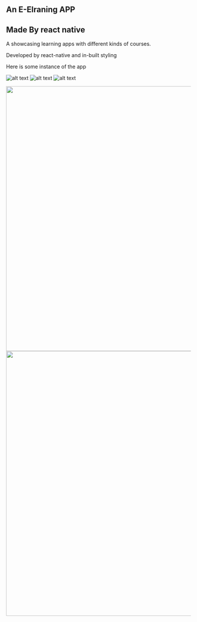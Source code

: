 ## An E-Elraning APP
## Made By react native

A showcasing learning apps with different kinds of courses.

Developed by react-native and in-built styling

Here is some instance of the app

![alt text](https://i.postimg.cc/vcLt1gjJ/Mobile-App-Screen-Mockup.jpg)
![alt text](https://i.postimg.cc/14dLWT3m/freepik-upload-41027.png)
![alt text](https://i.postimg.cc/fV87C4M5/Mobile-App-Screen-Mockup-Floating.png)

<img src="https://i.postimg.cc/Yj05zkkD/freepik-background-88815.png" width="720"/>
<img src="https://i.postimg.cc/vcLt1gjJ/Mobile-App-Screen-Mockup.jpg" width="720"/>